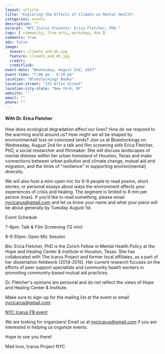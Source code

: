 ```yaml
---
layout: article
title: "Exploring the Effects of Climate on Mental Health"
categories: events
description: ""
excerpt: "NYC Icarus Presents: Erica Fletcher, PhD "
tags: [ community, fine-arts, workshop, dsm ]
comments: true
ads: false
image:
  teaser: climate_and_mh.jpg
  feature: climate_and_mh.jpg
  credit: 
  creditlink: 
event-date: "Wednesday, August 2nd, 2017"
event-time: "7:00 pm - 9:30 pm"
location: "Bluestockings Books"
location-street: "172 Allen Street"
location-city-state: "New York, NY"
website: ""
email: ""
phone: ""
---
```


#### With Dr. Erica Fletcher

How does ecological degradation affect our lives? How do we respond to the warming world around us? How might we all be shaped by environ(mental) loss on colonized lands? Join us at Bluestockings on Wednesday, August 2nd for a talk and film screening with Erica Fletcher, PhD, a social researcher and filmmaker. She will discuss landscapes of mental distress within her urban homeland of Houston, Texas and make connections between urban pollution and climate change, mutual aid and migration, and the limits of "resilience" in supporting environ(mental) diversity. 

We will also host a mini-open mic for 6-8 people to read poems, short stories, or personal essays about ways the environment affects your experiences of crisis and healing. The segment is limited to 8 min per person (max). If you’d like to read something, please email nycicarus@gmail.com and let us know your name and what your piece will be about generally by Tuesday August 1st.

Event Schedule

7-8pm: Talk & Film Screening (12 min)

8-9:30pm: Open Mic Session

Bio: Erica Fletcher, PhD is the Zorich Fellow in Mental Health Policy at the Hope and Healing Center & Institute in Houston, Texas. She has collaborated with The Icarus Project and former local affiliates, as a part of her dissertation fieldwork (2014-2015). Her current research focuses on the efforts of peer support specialists and community health workers in promoting community-based mutual aid practices. 

Dr. Fletcher's opinions are personal and do not reflect the views of Hope and Healing Center & Institute. 

Make sure to sign-up for the mailing list at the event or email nycicarus@gmail.com.

[NYC Icarus FB event](https://www.facebook.com/events/735756043263217/)

We are looking for organizers! Email us at nycicarus@gmail.com if you are interested in helping us organize events.  

Hope to see you there!

Mad love,
Icarus Project NYC
